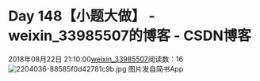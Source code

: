 # Day  148【小题大做】 - weixin_33985507的博客 - CSDN博客
2018年08月22日 21:10:00[weixin_33985507](https://me.csdn.net/weixin_33985507)阅读数：16
![2204036-88585f0d42781c9b.jpg](https://upload-images.jianshu.io/upload_images/2204036-88585f0d42781c9b.jpg)
图片发自简书App
